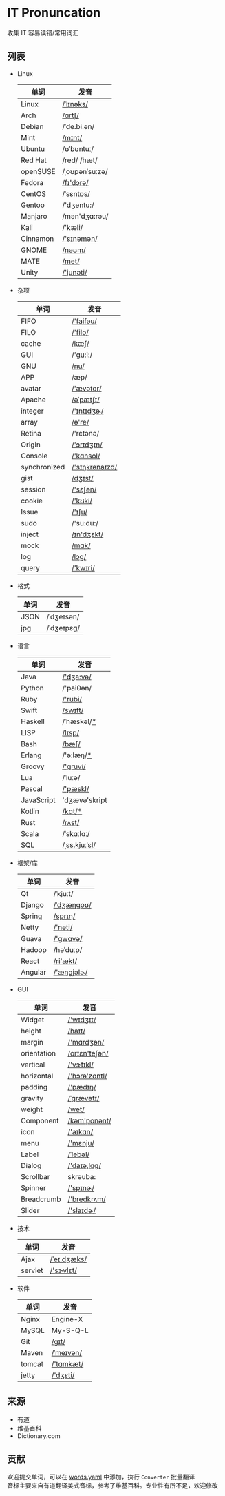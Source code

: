 # IT Pronuncation
收集 IT 容易读错/常用词汇  

## 列表
- Linux

    | 单词 | 发音 |
    | -- | -- |
    | Linux | [/ˈlɪnəks/](https://upload.wikimedia.org/wikipedia/commons/0/03/Linus-linux.ogg) |
    | Arch | [/ɑrtʃ/](http://dict.youdao.com/dictvoice?audio=arch&type=2) |
    | Debian | /ˈde.bi.ən/ |
    | Mint | [/mɪnt/](http://dict.youdao.com/dictvoice?audio=mint&type=2) |
    | Ubuntu | /ʊˈbʊntuː/ |
    | Red Hat | /red/ /hæt/ |
    | openSUSE | /ˌoʊpənˈsuːzə/ |
    | Fedora | [/fɪ'dɔrə/](http://dict.youdao.com/dictvoice?audio=fedora&type=2) |
    | CentOS | /ˈsɛntɒs/ |
    | Gentoo | /'dʒentu:/ |
    | Manjaro | /mən'dʒɑ:rəu/ |
    | Kali | /'kæli/ |
    | Cinnamon | [/'sɪnəmən/](http://dict.youdao.com/dictvoice?audio=cinnamon&type=2) |
    | GNOME | [/nəʊm/](http://dict.youdao.com/dictvoice?audio=gnome&type=2) |
    | MATE | [/met/](http://dict.youdao.com/dictvoice?audio=mate&type=2) |
    | Unity | [/'junəti/](http://dict.youdao.com/dictvoice?audio=unity&type=2) |

- 杂项

    | 单词 | 发音 |
    | -- | -- |
    | FIFO | [/'faifəu/](http://dict.youdao.com/dictvoice?audio=FIFO&type=2) |
    | FILO | [/'filo/](http://dict.youdao.com/dictvoice?audio=filo&type=2) |
    | cache | [/kæʃ/](http://dict.youdao.com/dictvoice?audio=cache&type=2) |
    | GUI | /'ɡu:i:/ |
    | GNU | [/nu/](http://dict.youdao.com/dictvoice?audio=gnu&type=2) |
    | APP | /æp/ |
    | avatar | [/'ævətɑr/](http://dict.youdao.com/dictvoice?audio=avatar&type=2) |
    | Apache | [/əˈpætʃɪ/](http://dict.youdao.com/dictvoice?audio=Apache&type=2) |
    | integer | [/'ɪntɪdʒɚ/](http://dict.youdao.com/dictvoice?audio=integer&type=2) |
    | array | [/ə're/](http://dict.youdao.com/dictvoice?audio=array&type=2) |
    | Retina | /'rɛtənə/ |
    | Origin | [/'ɔrɪdʒɪn/](http://dict.youdao.com/dictvoice?audio=origin&type=2) |
    | Console | [/'kɑnsol/](http://dict.youdao.com/dictvoice?audio=console&type=2) |
    | synchronized | [/'sɪŋkrənaɪzd/](http://dict.youdao.com/dictvoice?audio=synchronized&type=2) |
    | gist | [/dʒɪst/](http://dict.youdao.com/dictvoice?audio=gist&type=2) |
    | session | [/'sɛʃən/](http://dict.youdao.com/dictvoice?audio=session&type=2) |
    | cookie | [/'kʊki/](http://dict.youdao.com/dictvoice?audio=cookie&type=2) |
    | Issue | [/'ɪʃu/](http://dict.youdao.com/dictvoice?audio=issue&type=2) |
    | sudo | /'su:du:/ |
    | inject | [/ɪn'dʒɛkt/](http://dict.youdao.com/dictvoice?audio=inject&type=2) |
    | mock | [/mɑk/](http://dict.youdao.com/dictvoice?audio=mock&type=2) |
    | log | [/lɔɡ/](http://dict.youdao.com/dictvoice?audio=log&type=2) |
    | query | [/'kwɪri/](http://dict.youdao.com/dictvoice?audio=query&type=2) |

- 格式

    | 单词 | 发音 |
    | -- | -- |
    | JSON | /ˈdʒeɪsən/ |
    | jpg | /ˈdʒeɪpɛɡ/ |

- 语言

    | 单词 | 发音 |
    | -- | -- |
    | Java | [/'dʒa:və/](http://dict.youdao.com/dictvoice?audio=Java&type=2) |
    | Python | /'paiθən/ |
    | Ruby | [/'rubi/](http://dict.youdao.com/dictvoice?audio=ruby&type=2) |
    | Swift | [/swɪft/](http://dict.youdao.com/dictvoice?audio=Swift&type=2) |
    | Haskell | /ˈhæskəl/[*](https://mail.haskell.org/pipermail/haskell-cafe/2008-January/038756.html) |
    | LISP | [/lɪsp/](http://dict.youdao.com/dictvoice?audio=lisp&type=2) |
    | Bash | [/bæʃ/](http://dict.youdao.com/dictvoice?audio=bash&type=2) |
    | Erlang | /'ə:læŋ/[*](http://erlang.org/pipermail/erlang-questions/2001-July/003391.html) |
    | Groovy | [/'ɡruvi/](http://dict.youdao.com/dictvoice?audio=groovy&type=2) |
    | Lua | /ˈluːə/ |
    | Pascal | [/'pæskl/](http://dict.youdao.com/dictvoice?audio=pascal&type=2) |
    | JavaScript | 'dʒævə'skript |
    | Kotlin | [/kɑt/](http://dict.youdao.com/dictvoice?audio=cot&type=2)[*](https://discuss.kotlinlang.org/t/what-is-the-correct-english-pronunciation-of-kotlin/2050/2) |
    | Rust | [/rʌst/](http://dict.youdao.com/dictvoice?audio=rust&type=2) |
    | Scala | /ˈskɑːlɑː/ |
    | SQL | [/ˌɛs.kjuːˈɛl/](https://upload.wikimedia.org/wikipedia/commons/5/5f/En-us-SQL.ogg) |

- 框架/库

    | 单词 | 发音 |
    | -- | -- |
    | Qt | /ˈkjuːt/ |
    | Django | [/ˈdʒæŋɡoʊ/](http://red-bean.com/~adrian/django_pronunciation.mp3) |
    | Spring | [/sprɪŋ/](http://dict.youdao.com/dictvoice?audio=spring&type=2) |
    | Netty | [/'neti/](http://dict.youdao.com/dictvoice?audio=netty&type=2) |
    | Guava | [/'ɡwɑvə/](http://dict.youdao.com/dictvoice?audio=guava&type=2) |
    | Hadoop | /həˈduːp/ |
    | React | [/ri'ækt/](http://dict.youdao.com/dictvoice?audio=react&type=2) |
    | Angular | [/'æŋɡjəlɚ/](http://dict.youdao.com/dictvoice?audio=angular&type=2) |

- GUI

    | 单词 | 发音 |
    | -- | -- |
    | Widget | [/'wɪdʒɪt/](http://dict.youdao.com/dictvoice?audio=widget&type=2) |
    | height | [/haɪt/](http://dict.youdao.com/dictvoice?audio=height&type=2) |
    | margin | [/'mɑrdʒən/](http://dict.youdao.com/dictvoice?audio=margin&type=2) |
    | orientation | [/orɪɛn'teʃən/](http://dict.youdao.com/dictvoice?audio=orientation&type=2) |
    | vertical | [/'vɝtɪkl/](http://dict.youdao.com/dictvoice?audio=vertical&type=2) |
    | horizontal | [/'hɔrə'zɑntl/](http://dict.youdao.com/dictvoice?audio=horizontal&type=2) |
    | padding | [/'pædɪŋ/](http://dict.youdao.com/dictvoice?audio=padding&type=2) |
    | gravity | [/ˈɡrævətɪ/](http://dict.youdao.com/dictvoice?audio=gravity&type=2) |
    | weight | [/wet/](http://dict.youdao.com/dictvoice?audio=weight&type=2) |
    | Component | [/kəm'ponənt/](http://dict.youdao.com/dictvoice?audio=component&type=2) |
    | icon | [/'aɪkɑn/](http://dict.youdao.com/dictvoice?audio=icon&type=2) |
    | menu | [/'mɛnju/](http://dict.youdao.com/dictvoice?audio=menu&type=2) |
    | Label | [/ˈlebəl/](http://dict.youdao.com/dictvoice?audio=label&type=2) |
    | Dialog | [/'daɪə,lɑg/](http://dict.youdao.com/dictvoice?audio=dialog&type=2) |
    | Scrollbar | skrəuba: |
    | Spinner | [/'spɪnɚ/](http://dict.youdao.com/dictvoice?audio=spinner&type=2) |
    | Breadcrumb | [/'bredkrʌm/](http://dict.youdao.com/dictvoice?audio=breadcrumb&type=2) |
    | Slider | [/'slaɪdɚ/](http://dict.youdao.com/dictvoice?audio=slider&type=2) |

- 技术

    | 单词 | 发音 |
    | -- | -- |
    | Ajax | [/ˈeɪ.dʒæks/](https://upload.wikimedia.org/wikipedia/commons/6/6f/En-us-ajax.ogg) |
    | servlet | [/'sɝvlɛt/](http://dict.youdao.com/dictvoice?audio=servlet&type=2) |

- 软件

    | 单词 | 发音 |
    | -- | -- |
    | Nginx | Engine-X |
    | MySQL | My-S-Q-L |
    | Git | [/ɡɪt/](http://dict.youdao.com/dictvoice?audio=git&type=2) |
    | Maven | [/ˈmeɪvən/](http://static.sfdict.com/audio/lunawav/M02/M0222000.ogg) |
    | tomcat | [/'tɑmkæt/](http://dict.youdao.com/dictvoice?audio=tomcat&type=2) |
    | jetty | [/'dʒɛti/](http://dict.youdao.com/dictvoice?audio=jetty&type=2) |


## 来源
  - 有道
  - 维基百科
  - Dictionary.com

## 贡献
  欢迎提交单词，可以在 [words.yaml](https://github.com/zunpiau/IT-Pronunciation/blob/master/src/main/resources/words.yaml) 中添加，执行 `Converter` 批量翻译  
  音标主要来自有道翻译美式音标，参考了维基百科。专业性有所不足，欢迎修改